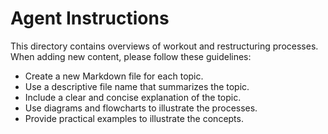 # Agent Instructions

This directory contains overviews of workout and restructuring processes. When adding new content, please follow these guidelines:

- Create a new Markdown file for each topic.
- Use a descriptive file name that summarizes the topic.
- Include a clear and concise explanation of the topic.
- Use diagrams and flowcharts to illustrate the processes.
- Provide practical examples to illustrate the concepts.
